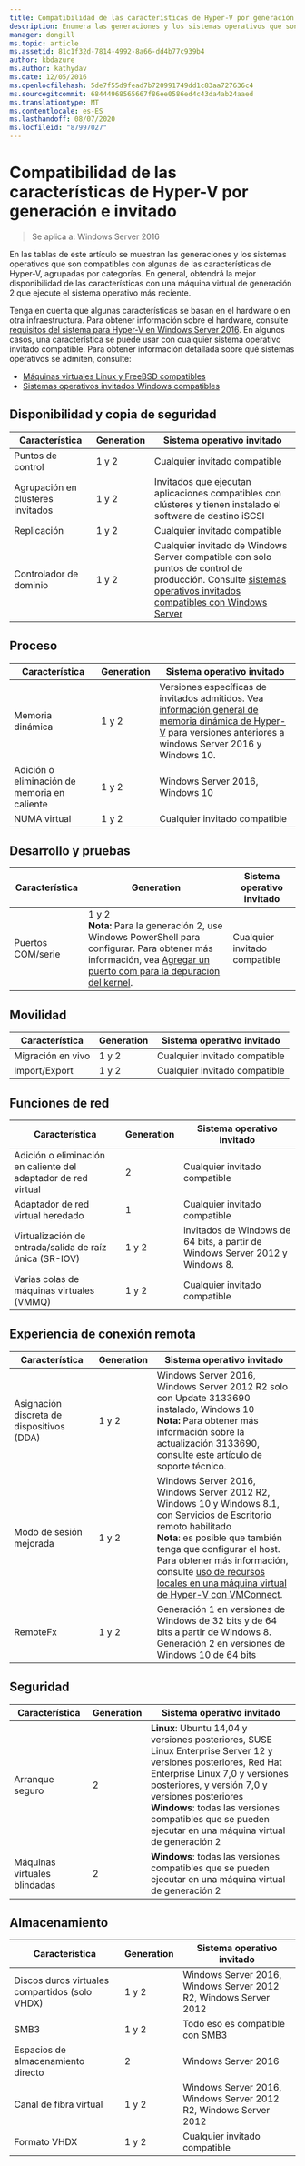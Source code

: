 ```yaml
---
title: Compatibilidad de las características de Hyper-V por generación e invitado
description: Enumera las generaciones y los sistemas operativos que son compatibles con las características de Hyper-V clave
manager: dongill
ms.topic: article
ms.assetid: 81c1f32d-7814-4992-8a66-dd4b77c939b4
author: kbdazure
ms.author: kathydav
ms.date: 12/05/2016
ms.openlocfilehash: 5de7f55d9fead7b720991749dd1c83aa727636c4
ms.sourcegitcommit: 68444968565667f86ee0586ed4c43da4ab24aaed
ms.translationtype: MT
ms.contentlocale: es-ES
ms.lasthandoff: 08/07/2020
ms.locfileid: "87997027"
---
```

# <a name="hyper-v-feature-compatibility-by-generation-and-guest"></a>Compatibilidad de las características de Hyper-V por generación e invitado

>Se aplica a: Windows Server 2016

En las tablas de este artículo se muestran las generaciones y los sistemas operativos que son compatibles con algunas de las características de Hyper-V, agrupadas por categorías. En general, obtendrá la mejor disponibilidad de las características con una máquina virtual de generación 2 que ejecute el sistema operativo más reciente.

Tenga en cuenta que algunas características se basan en el hardware o en otra infraestructura. Para obtener información sobre el hardware, consulte [requisitos del sistema para Hyper-V en Windows Server 2016](System-requirements-for-Hyper-V-on-Windows.md). En algunos casos, una característica se puede usar con cualquier sistema operativo invitado compatible. Para obtener información detallada sobre qué sistemas operativos se admiten, consulte:

* [Máquinas virtuales Linux y FreeBSD compatibles](Supported-Linux-and-FreeBSD-virtual-machines-for-Hyper-V-on-Windows.md)
* [Sistemas operativos invitados Windows compatibles](Supported-Windows-guest-operating-systems-for-Hyper-V-on-Windows.md)

## <a name="availability-and-backup"></a>Disponibilidad y copia de seguridad

Característica  | Generation | Sistema operativo invitado
------------- | ------------- | -----------
Puntos de control | 1 y 2 | Cualquier invitado compatible
Agrupación en clústeres invitados | 1 y 2 | Invitados que ejecutan aplicaciones compatibles con clústeres y tienen instalado el software de destino iSCSI
Replicación | 1 y 2 | Cualquier invitado compatible
Controlador de dominio | 1 y 2 | Cualquier invitado de Windows Server compatible con solo puntos de control de producción. Consulte [sistemas operativos invitados compatibles con Windows Server](./supported-windows-guest-operating-systems-for-hyper-v-on-windows.md#supported-windows-server-guest-operating-systems)

## <a name="compute"></a>Proceso

Característica  | Generation | Sistema operativo invitado
------------- | ------------- | -----------
Memoria dinámica | 1 y 2 | Versiones específicas de invitados admitidos. Vea [información general de memoria dinámica de Hyper-V](/previous-versions/windows/it-pro/windows-server-2012-R2-and-2012/hh831766(v=ws.11)) para versiones anteriores a windows Server 2016 y Windows 10.
Adición o eliminación de memoria en caliente | 1 y 2 | Windows Server 2016, Windows 10
NUMA virtual | 1 y 2 | Cualquier invitado compatible

## <a name="development-and-test"></a>Desarrollo y pruebas
Característica  | Generation | Sistema operativo invitado
------------- | ------------- | -----------
Puertos COM/serie | 1 y 2 <br>**Nota:** Para la generación 2, use Windows PowerShell para configurar. Para obtener más información, vea [Agregar un puerto com para la depuración del kernel](./plan/should-i-create-a-generation-1-or-2-virtual-machine-in-hyper-v.md#add-a-com-port-for-kernel-debugging). | Cualquier invitado compatible

## <a name="mobility"></a>Movilidad

Característica  | Generation | Sistema operativo invitado
------------- | ------------- | -----------
Migración en vivo  | 1 y 2 |  Cualquier invitado compatible
Import/Export | 1 y 2 |  Cualquier invitado compatible

## <a name="networking"></a>Funciones de red

Característica  | Generation | Sistema operativo invitado
------------- | ------------- | -----------
Adición o eliminación en caliente del adaptador de red virtual | 2 | Cualquier invitado compatible
Adaptador de red virtual heredado | 1 | Cualquier invitado compatible
Virtualización de entrada/salida de raíz única (SR-IOV) | 1 y 2 | invitados de Windows de 64 bits, a partir de Windows Server 2012 y Windows 8.
Varias colas de máquinas virtuales (VMMQ) | 1 y 2  | Cualquier invitado compatible

## <a name="remote-connection-experience"></a>Experiencia de conexión remota

Característica  | Generation | Sistema operativo invitado
------------- | ------------- | -----------
Asignación discreta de dispositivos (DDA) | 1 y 2 | Windows Server 2016, Windows Server 2012 R2 solo con Update 3133690 instalado, Windows 10 <br> **Nota:** Para obtener más información sobre la actualización 3133690, consulte [este](https://support.microsoft.com/kb/3133690) artículo de soporte técnico.
Modo de sesión mejorada | 1 y 2 | Windows Server 2016, Windows Server 2012 R2, Windows 10 y Windows 8.1, con Servicios de Escritorio remoto habilitado <br>**Nota**: es posible que también tenga que configurar el host. Para obtener más información, consulte [uso de recursos locales en una máquina virtual de Hyper-V con VMConnect](./learn-more/Use-local-resources-on-Hyper-V-virtual-machine-with-VMConnect.md).
RemoteFx | 1 y 2 | Generación 1 en versiones de Windows de 32 bits y de 64 bits a partir de Windows 8. <br> Generación 2 en versiones de Windows 10 de 64 bits

## <a name="security"></a>Seguridad

Característica  | Generation | Sistema operativo invitado
------------- | ------------- | -----------
Arranque seguro | 2 | **Linux**: Ubuntu 14,04 y versiones posteriores, SUSE Linux Enterprise Server 12 y versiones posteriores, Red Hat Enterprise Linux 7,0 y versiones posteriores, y versión 7,0 y versiones posteriores<br>**Windows**: todas las versiones compatibles que se pueden ejecutar en una máquina virtual de generación 2
Máquinas virtuales blindadas | 2 | **Windows**: todas las versiones compatibles que se pueden ejecutar en una máquina virtual de generación 2

## <a name="storage"></a>Almacenamiento

Característica  | Generation | Sistema operativo invitado
------------- | ------------- | -----------
Discos duros virtuales compartidos (solo VHDX) | 1 y 2  | Windows Server 2016, Windows Server 2012 R2, Windows Server 2012
SMB3 | 1 y 2 | Todo eso es compatible con SMB3
Espacios de almacenamiento directo | 2 | Windows Server 2016
Canal de fibra virtual | 1 y 2 | Windows Server 2016, Windows Server 2012 R2, Windows Server 2012
Formato VHDX | 1 y 2 | Cualquier invitado compatible